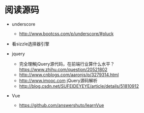 # 阅读源码

- underscore

  - <http://www.bootcss.com/p/underscore/#pluck>

- 看sizzle选择器引擎

- jquery

  - 完全理解jQuery源代码，在前端行业算什么水平？ <https://www.zhihu.com/question/20521802>
  - <http://www.cnblogs.com/aaronjs/p/3279314.html>
  - <http://www.imooc.com> jQuery源码解析
  - <http://blog.csdn.net/SUFEIDEYEYE/article/details/51810912>

- Vue

  - <https://github.com/answershuto/learnVue>
